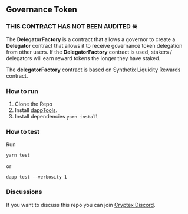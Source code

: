## Governance Token 

### THIS CONTRACT HAS NOT BEEN AUDITED ☠

The **DelegatorFactory** is a contract that allows a governor to create a **Delegator** contract that allows it to receive governance token delegation from other users. If the **DelegatorFactory** contract is used, stakers / delegators will earn reward tokens the longer they have staked.

The **delegatorFactory** contract is based on Synthetix Liquidity Rewards contract.


### How to run

1. Clone the Repo
2. Install [dappTools](https://github.com/dapphub/dapptools#installation).
3. Install dependencies `yarn install`

### How to test

Run 

```shell
yarn test
``` 

or

```shell
dapp test --verbosity 1
```

### Discussions

If you want to discuss this repo you can join [Cryptex Discord](https://discord.gg/2uMwMKJRaq).
